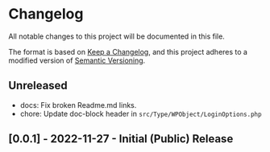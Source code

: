 # Changelog
All notable changes to this project will be documented in this file.

The format is based on [Keep a Changelog](https://keepachangelog.com/en/1.0.0/),
and this project adheres to a modified version of [Semantic Versioning](./README.md#updating-and-versioning).

## Unreleased

- docs: Fix broken Readme.md links.
- chore: Update doc-block header in `src/Type/WPObject/LoginOptions.php`


## [0.0.1] - 2022-11-27 - Initial (Public) Release
